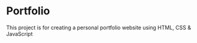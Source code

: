# Portfolio
This project is for creating a personal portfolio website using HTML, CSS &amp; JavaScript
